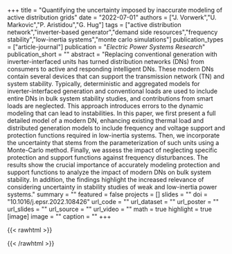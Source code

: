 +++
title = "Quantifying the uncertainty imposed by inaccurate modeling of active distribution grids"
date = "2022-07-01"
authors = ["J. Vorwerk","U. Markovic","P. Aristidou","G. Hug"]
tags = ["active distribution network","inverter-based generator","demand side resources","frequency stability","low-inertia systems","monte carlo simulations"]
publication_types = ["article-journal"]
publication = "_Electric Power Systems Research_"
publication_short = ""
abstract = "Replacing conventional generation with inverter-interfaced units has turned distribution networks (DNs) from consumers to active and responding intelligent DNs. These modern DNs contain several devices that can support the transmission network (TN) and system stability. Typically, deterministic and aggregated models for inverter-interfaced generation and conventional loads are used to include entire DNs in bulk system stability studies, and contributions from smart loads are neglected. This approach introduces errors to the dynamic modeling that can lead to instabilities. In this paper, we first present a full detailed model of a modern DN, enhancing existing thermal load and distributed generation models to include frequency and voltage support and protection functions required in low-inertia systems. Then, we incorporate the uncertainty that stems from the parameterization of such units using a Monte-Carlo method. Finally, we assess the impact of neglecting specific protection and support functions against frequency disturbances. The results show the crucial importance of accurately modeling protection and support functions to analyze the impact of modern DNs on bulk system stability. In addition, the findings highlight the increased relevance of considering uncertainty in stability studies of weak and low-inertia power systems."
summary = ""
featured = false
projects = []
slides = ""
doi = "10.1016/j.epsr.2022.108426"
url_code = ""
url_dataset = ""
url_poster = ""
url_slides = ""
url_source = ""
url_video = ""
math = true
highlight = true
[image]
image = ""
caption = ""
+++

{{< rawhtml >}}
<div data-badge-details="right" data-badge-type="medium-donut" data-doi="10.1016/j.epsr.2022.108426" data-hide-no-mentions="true" class="altmetric-embed"></div>
{{< /rawhtml >}}
